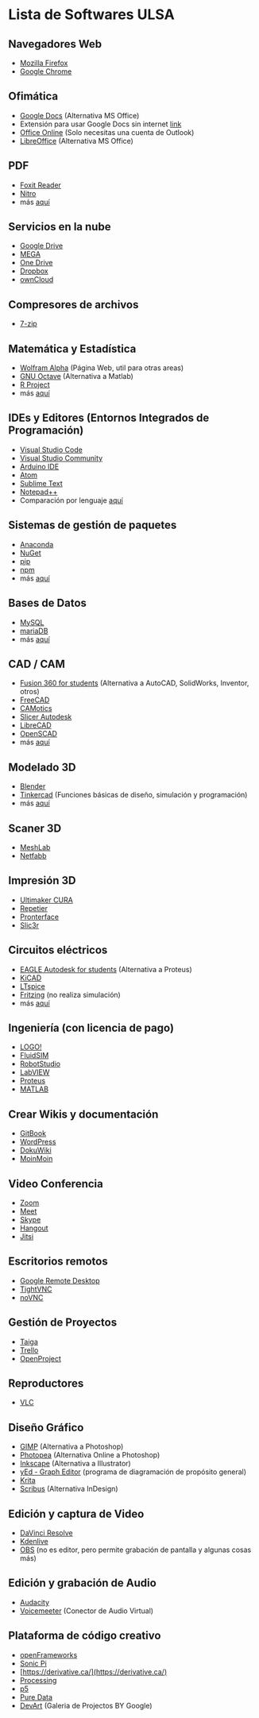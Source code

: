 # Lista de Softwares ULSA

## Navegadores Web
- [Mozilla Firefox](https://www.mozilla.org/en-US/firefox/new/)
- [Google Chrome](https://www.google.com/chrome/)

## Ofimática
- [Google Docs](https://www.google.com/docs/about/) (Alternativa MS Office)
- Extensión para usar Google Docs sin internet [link](https://chrome.google.com/webstore/detail/google-docs-offline/ghbmnnjooekpmoecnnnilnnbdlolhkhi)
- [Office Online](https://www.office.com/) (Solo necesitas una cuenta de Outlook)
- [LibreOffice](https://www.libreoffice.org/) (Alternativa MS Office)

## PDF
- [Foxit Reader](https://www.foxitsoftware.com/pdf-reader/)
- [Nitro](https://www.gonitro.com/es/)
- más [aquí](https://en.wikipedia.org/wiki/List_of_PDF_software)

## Servicios en la nube
- [Google Drive](https://www.google.com/drive/download/)
- [MEGA](https://mega.nz/)
- [One Drive](https://onedrive.live.com/)
- [Dropbox](https://www.dropbox.com/)
- [ownCloud](https://owncloud.org/)

## Compresores de archivos
- [7-zip](https://www.7-zip.org/)

## Matemática y Estadística
- [Wolfram Alpha](https://www.wolframalpha.com/) (Página Web, util para otras areas)
- [GNU Octave](https://www.gnu.org/software/octave/) (Alternativa a Matlab)
- [R Project](https://www.r-project.org/)
- más [aquí](https://en.wikipedia.org/wiki/List_of_open-source_software_for_mathematics)

## IDEs y Editores (Entornos Integrados de Programación)
- [Visual Studio Code](https://code.visualstudio.com/)
- [Visual Studio Community](https://visualstudio.microsoft.com/es/vs/community)
- [Arduino IDE](https://www.arduino.cc/en/main/software)
- [Atom](https://atom.io/)
- [Sublime Text](https://www.sublimetext.com/)
- [Notepad++](https://notepad-plus-plus.org/downloads/)
- Comparación por lenguaje [aquí](https://en.wikipedia.org/wiki/Comparison_of_integrated_development_environments)

## Sistemas de gestión de paquetes
- [Anaconda](https://www.anaconda.com/)
- [NuGet](https://www.nuget.org/)
- [pip](https://pypi.org/project/pip/)
- [npm](https://www.npmjs.com/)
- más [aquí](https://en.wikipedia.org/wiki/List_of_software_package_management_systems)

## Bases de Datos
- [MySQL](https://www.mysql.com/)
- [mariaDB](https://mariadb.org/)
- más [aquí](https://en.wikipedia.org/wiki/List_of_relational_database_management_systems)

## CAD / CAM
- [Fusion 360 for students](https://www.autodesk.com/products/fusion-360/students-teachers-educators) (Alternativa a AutoCAD, SolidWorks, Inventor, otros)
- [FreeCAD](https://www.freecadweb.org/)
- [CAMotics](https://camotics.org/)
- [Slicer Autodesk](https://apps.autodesk.com/FUSION/en/Detail/Index?id=8699194120463301363&os=Win64&appLang=en)
- [LibreCAD](https://librecad.org/)
- [OpenSCAD](https://www.openscad.org/)
- más [aquí](https://en.wikipedia.org/wiki/Comparison_of_computer-aided_design_software)

## Modelado 3D
- [Blender](https://www.blender.org/)
- [Tinkercad](https://www.tinkercad.com/) (Funciones básicas de diseño, simulación y programación)
- más [aquí](https://en.wikipedia.org/wiki/List_of_3D_modeling_software)

## Scaner 3D
- [MeshLab](http://www.meshlab.net/#)
- [Netfabb](https://apps.autodesk.com/FUSION/en/Detail/Index?id=249070194383670344&appLang=en&os=Win64)

## Impresión 3D
- [Ultimaker CURA](https://ultimaker.com/software/ultimaker-cura)
- [Repetier](https://www.repetier.com/)
- [Pronterface](https://www.pronterface.com/)
- [Slic3r](https://slic3r.org/)

## Circuitos eléctricos
- [EAGLE Autodesk for students](https://www.autodesk.com/education/free-software/eagle) (Alternativa a Proteus)
- [KiCAD](https://www.kicad-pcb.org/)
- [LTspice](https://www.analog.com/en/design-center/design-tools-and-calculators/ltspice-simulator.html)
- [Fritzing](https://fritzing.org/home/) (no realiza simulación)
- más [aquí](https://en.wikipedia.org/wiki/Comparison_of_EDA_software)

## Ingeniería (con licencia de pago)
- [LOGO!](https://new.siemens.com/global/en/products/automation/systems/industrial/plc/logo/logo-software.html)
- [FluidSIM](https://www.festo-didactic.com/int-en/learning-systems/software-e-learning/fluidsim/fluidsim-5.htm)
- [RobotStudio](https://new.abb.com/products/robotics/robotstudio)
- [LabVIEW](https://www.ni.com/es-es/shop/labview.html)
- [Proteus](https://www.labcenter.com/)
- [MATLAB](https://www.mathworks.com/products/matlab.html)

## Crear Wikis y documentación
- [GitBook](https://www.gitbook.com/)
- [WordPress](https://wordpress.org/)
- [DokuWiki](https://www.dokuwiki.org/dokuwiki)
- [MoinMoin](http://moinmo.in/)

## Video Conferencia
- [Zoom](https://zoom.us/)
- [Meet](https://meet.google.com/)
- [Skype](https://www.skype.com/en/)
- [Hangout](https://hangouts.google.com/)
- [Jitsi](https://jitsi.org/)

## Escritorios remotos
- [Google Remote Desktop](https://remotedesktop.google.com/)
- [TightVNC](https://www.tightvnc.com/)
- [noVNC](https://novnc.com/info.html)

## Gestión de Proyectos
- [Taiga](https://taiga.io/) 
- [Trello](https://trello.com/)
- [OpenProject](https://www.openproject.org/)

## Reproductores
- [VLC](https://www.videolan.org/)

## Diseño Gráfico
- [GIMP](https://www.gimp.org/) (Alternativa a Photoshop)
- [Photopea](https://www.photopea.com/) (Alternativa Online a Photoshop)
- [Inkscape](https://inkscape.org/) (Alternativa a Illustrator)
- [yEd - Graph Editor](https://www.yworks.com/products/yed) (programa de diagramación de propósito general)
- [Krita](https://krita.org/en/)
- [Scribus](https://www.scribus.net/) (Alternativa InDesign)

## Edición y captura de Video
- [DaVinci Resolve](https://www.blackmagicdesign.com/products/davinciresolve/)
- [Kdenlive](https://kdenlive.org/en/)
- [OBS](https://obsproject.com/) (no es editor, pero permite grabación de pantalla y algunas cosas más)

## Edición y grabación de Audio
- [Audacity](https://www.audacityteam.org/)
- [Voicemeeter](https://www.vb-audio.com/Voicemeeter/index.htm) (Conector de Audio Virtual)

## Plataforma de código creativo
- [openFrameworks](https://openframeworks.cc/)
- [Sonic Pi](https://sonic-pi.net/)
- [https://derivative.ca/](https://derivative.ca/)
- [Processing](https://processing.org/)
- [p5](https://p5js.org/)
- [Pure Data](https://puredata.info/)
- [DevArt](https://devart.withgoogle.com/) (Galeria de Projectos BY Google)
